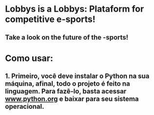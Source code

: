 # Lobbys is a Lobbys: Plataform for competitive e-sports!


## Take a look on the future of the -sports!


# Como usar:

## 1. Primeiro, você deve instalar o Python na sua máquina, afinal, todo o projeto é feito na linguagem. Para fazê-lo, basta acessar www.python.org e baixar para seu sistema operacional.